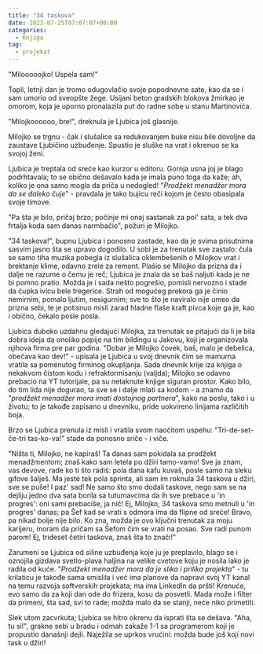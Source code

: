 ```yaml
---
title: "34 taskova"
date: 2023-07-25T07:07:07+00:00
categories:
  - Knjiga
tag:
  - projekat
---
```


"Milooooojko! Uspela sam!"

Topli, letnji dan je tromo odugovlačio svoje popodnevne sate, kao da se i sam umorio od sveopšte žege. Usijani beton gradskih blokova žmirkao je omorom, koja je uporno pronalazila put do radne sobe u stanu Martinovića.

"Milojkoooooo, bre!", dreknula je Ljubica još glasnije.

Milojko se trgnu - čak i slušalice sa redukovanjem buke nisu bile dovoljne da zaustave Ljubičino uzbuđenje. Spustio je sluške na vrat i okrenuo se ka svojoj ženi.

Ljubica je treptala od sreće kao kurzor u editoru. Gornja usna joj je blago podrhtavala; to se obično dešavalo kada je imala puno toga da kaže; ah, koliko je ona samo mogla da priča u nedogled! "_Prodžekt menadžer mora da se daleko čuje_" - pravdala je tako bujicu reči kojom je često obasipala svoje timove.

"Pa šta je bilo, pričaj brzo; počinje mi onaj sastanak za pol' sata, a tek dva frtalja koda sam danas narmbačio", požuri je Milojko.

"34 taskova!", bupnu Ljubica i ponosno zastade, kao da je svima prisutnima sasvim jasno šta se upravo dogodilo. U sobi je za trenutak sve zastalo: čula se samo tiha muzika pobegla iz slušalica oklembešenih o Milojkov vrat i brektanje klime, odavno zrele za remont. Plašio se Milojko da prizna da i dalje ne razume o čemu je reč; Ljubica je znala da se baš naljuti kada je ne bi pomno pratio. Možda je i sada nešto pogrešio, pomisli nervozno i stade da čupka ivicu bele tregerice. Strah od mogućeg prekora ga je činio nemirnim, pomalo ljutim, nesigurnim; sve to što je naviralo nije umeo da prizna sebi, te je potisnuo misli zarad hladne flaše kraft pivca koje ga je, kao i obično, čekalo posle posla.

Ljubica duboko uzdahnu gledajući Milojka, za trenutak se pitajući da li je bila dobra ideja da onoliko popije na tim bildingu u Jakovu, koji je organizovala njihova firma pre par godina. "Dobar je Milojko čovek, baš, malo je debelica, obećava kao dev!" - upisala je Ljubica u svoj dnevnik čim se mamurna vratila sa pomenutog firminog okupljanja. Sada dnevnik krije iza knjiga o nekakvom čistom kodu i refraktormisanju (valjda); Milojko se odavno prebacio na YT tutorijale, pa su netaknute knjige siguran prostor. Kako bilo, do tim lida nije dogurao, ta sve se i dalje mlati sa kodom - a znamo da "_prodžekt menadžer mora imati dostojnog partnera_", kako na poslu, tako i u životu; to je takođe zapisano u dnevniku, pride uokvireno linijama različitih boja. 

Brzo se Ljubica prenula iz misli i vratila svom naočitom uspehu: "Tri-de-set-če-tri tas-ko-va!" stade da ponosno sriče - i viče.

"Ništa ti, Milojko, ne kapiraš! Ta danas sam pokidala sa prodžekt menadžmentom; znaš kako sam letela po džiri tamo-vamo! Sve ja znam, vas devove, rade ko ti što radiš: pola dana kafu kuvaš, posle samo na sleku gifove šalješ. Ma jeste tek pola sprinta, ali sam im roknula 34 taskova u džiri, sve se puše! I paz' sad! Ne samo što smo dodali taskove, nego sam se na dejliju jedno dva sata borila sa tutumavcima da ih sve prebace u 'in progres': oni sami prebaciše, ja nič! Ej, Milojko, 34 taskova smo metnuli u 'in progres' danas; pa Šef kad se vrati s odmora ima da flipne od sreće! Bravo, pa nikad bolje nije bilo. Ko zna, možda je ovo ključni trenutak za moju karijeru, moram da pričam sa Šefom čim se vrati na posao. Sve radi punom parom! Ej, trideset četiri taskova, znaš šta to znači!"

Zarumeni se Ljubica od siline uzbuđenja koje ju je preplavilo, blago se i oznojila gizdava svetlo-plava haljina na velike cvetove koju je nosila iako je radila od kuće. "_Prodžekt menadžer mora da je slika i prilika projekta_" - tu krilaticu je takođe sama smislila i već ima planove da napravi svoj YT kanal na temu razvoja softverskih projekata; ma ima LinkedIn da pršti! Krenuće, evo samo da za koji dan ode do frizera, kosu da posvetli. Mada može i filter da primeni, šta sad, svi to rade; možda malo da se stanji, neće niko primetiti.

Slek utom zacvrkuta; Ljubica se hitro okrenu da isprati šta se dešava. "Aha, tu si!", grakne sebi u bradu i odmah zakaže 1-1 sa programerom koji je propustio današnji dejli. Naježila se uprkos vrućini: možda bude još koji novi task u džiri!
